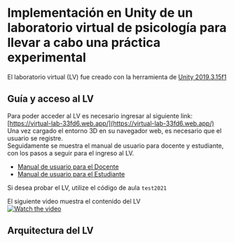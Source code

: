# Implementación en Unity de un laboratorio virtual de psicología para llevar a cabo una práctica experimental
El laboratorio virtual (LV) fue creado con la herramienta de [Unity 2019.3.15f1](https://unity3d.com/es/get-unity/download/archive)

## Guía y acceso al LV
Para poder acceder al LV es necesario ingresar al siguiente link: [https://virtual-lab-33fd6.web.app/](https://virtual-lab-33fd6.web.app/) \
Una vez cargado el entorno 3D en su navegador web, es necesario que el usuario se registre. \
Seguidamente se muestra el manual de usuario para docente y estudiante, con los pasos a seguir para el ingreso al LV.
* [Manual de usuario para el Docente]()
* [Manual de usuario para el Estudiante]()

Si desea probar el LV, utilize el código de aula `test2021`

El siguiente video muestra el contenido del LV \
[![Watch the video](https://img.youtube.com/vi/4W6wsnPTg6E/0.jpg)](https://www.youtube.com/watch?v=4W6wsnPTg6E&ab_channel=JheysonStevenGaonaPineda)

## Arquitectura del LV
